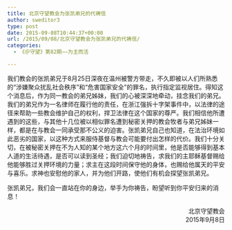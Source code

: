 ```yaml
---
title: 北京守望教会为张凯弟兄的代祷信
author: sweditor3
type: post
date: 2015-09-08T10:44:37+00:00
url: /2015/09/08/北京守望教会为张凯弟兄的代祷信/
categories:
  - 《＠守望》第82期——为主而活

---
```

我们教会的张凯弟兄于8月25日深夜在温州被警方带走，不久即被以人们所熟悉的&ldquo;涉嫌聚众扰乱社会秩序&rdquo;和&ldquo;危害国家安全&rdquo;的罪名，执行指定监视居住。得知这个消息后，作为同一教会的弟兄姊妹，我们的心被深深地牵动，挂念我们的弟兄。我们的弟兄作为一名律师在履行他的责任，在浙江强拆十字架事件中，以法律的途径来帮助一些教会维护自己的权利，捍卫法律在这个国家的尊严。我们相信他所遭遇到的这些，与其他十几位被以相似罪名遭到秘密关押的教会牧者与弟兄姊妹一样，都是在与教会一同承受那不公义的迫害。张凯弟兄自己也知道，在法治环境如此恶劣的国家，以这种方式来服侍基督与教会可能要付出怎样的代价。我们十分关切，在被秘密关押在不为人知的某个地方这六个月的时间里，他是否能够得到基本人道的生活待遇，是否可以读到圣经；我们迫切地祷告，求我们的主耶稣基督赐给他能够胜过关押环境的力量；求主在这段时间保守他的身体，也赐给他属天的平安与喜乐。求神也安慰他的家人，并为他们开路，使他们有机会探望张凯弟兄。 

张凯弟兄，我们会一直站在你的身边，举手为你祷告，盼望听到你平安归来的消息！ 

<p style="text-align: right;">
  北京守望教会<br /> 2015年9月8日
</p>